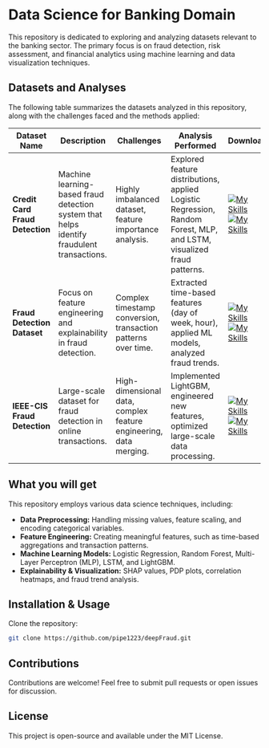 # Data Science for Banking Domain

This repository is dedicated to exploring and analyzing datasets relevant to the banking sector. The primary focus is on fraud detection, risk assessment, and financial analytics using machine learning and data visualization techniques.

## Datasets and Analyses
The following table summarizes the datasets analyzed in this repository, along with the challenges faced and the methods applied:




| Dataset Name | Description | Challenges | Analysis Performed | Download |
|-------------|-------------|-------------|-------------------|----------|
| **Credit Card Fraud Detection** | Machine learning-based fraud detection system that helps identify fraudulent transactions. | Highly imbalanced dataset, feature importance analysis. | Explored feature distributions, applied Logistic Regression, Random Forest, MLP, and LSTM, visualized fraud patterns. | [![My Skills](https://skills-icons.vercel.app/api/icons?i=kaggle)](https://www.kaggle.com/datasets/mlg-ulb/creditcardfraud) [![My Skills](https://skillicons.dev/icons?i=github)](https://github.com/pipe1223/deepFraud/tree/master/Fraud)|
| **Fraud Detection Dataset** | Focus on feature engineering and explainability in fraud detection. | Complex timestamp conversion, transaction patterns over time. | Extracted time-based features (day of week, hour), applied ML models, analyzed fraud trends. | [![My Skills](https://skills-icons.vercel.app/api/icons?i=kaggle)](https://www.kaggle.com/datasets/goyaladi/fraud-detection-dataset/data) [![My Skills](https://skillicons.dev/icons?i=github)](https://github.com/pipe1223/deepFraud/tree/master/credit_risk)|
| **IEEE-CIS Fraud Detection** | Large-scale dataset for fraud detection in online transactions. | High-dimensional data, complex feature engineering, data merging. | Implemented LightGBM, engineered new features, optimized large-scale data processing. | [![My Skills](https://skills-icons.vercel.app/api/icons?i=kaggle)](https://www.kaggle.com/competitions/ieee-fraud-detection) [![My Skills](https://skillicons.dev/icons?i=github)](https://github.com/pipe1223/deepFraud/tree/master/CIS_Fraud)|

## What you will get
This repository employs various data science techniques, including:
- **Data Preprocessing:** Handling missing values, feature scaling, and encoding categorical variables.
- **Feature Engineering:** Creating meaningful features, such as time-based aggregations and transaction patterns.
- **Machine Learning Models:** Logistic Regression, Random Forest, Multi-Layer Perceptron (MLP), LSTM, and LightGBM.
- **Explainability & Visualization:** SHAP values, PDP plots, correlation heatmaps, and fraud trend analysis.


## Installation & Usage
Clone the repository:
```bash
git clone https://github.com/pipe1223/deepFraud.git
```

## Contributions
Contributions are welcome! Feel free to submit pull requests or open issues for discussion.

## License
This project is open-source and available under the MIT License.

